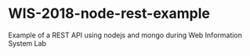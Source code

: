 # WIS-2018-node-rest-example
Example of a REST API using nodejs and mongo during Web Information System Lab
